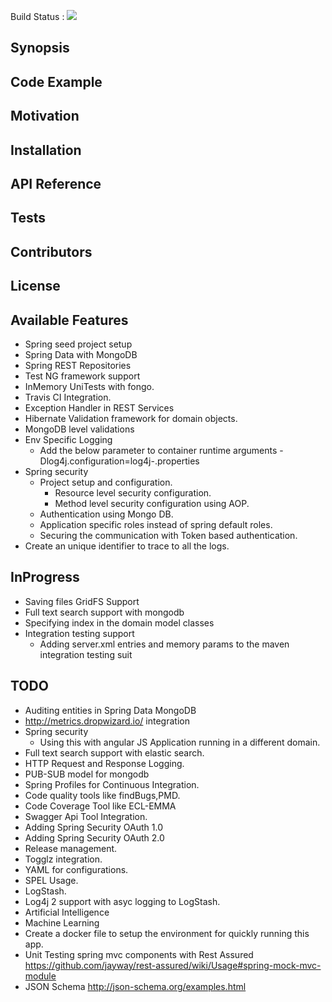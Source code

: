 Build Status : <img src="https://travis-ci.org/sagarkarnati/spring-app.svg?branch=master">

## Synopsis


## Code Example


## Motivation


## Installation


## API Reference


## Tests


## Contributors


## License

## Available Features
*   Spring seed project setup
*   Spring Data with MongoDB
*   Spring REST Repositories
*   Test NG framework support
*   InMemory UniTests with fongo.
*   Travis CI Integration.
*   Exception Handler in REST Services
*   Hibernate Validation framework for domain objects.
*   MongoDB level validations
*   Env Specific Logging
	*   Add the below parameter to container runtime arguments
	 	-Dlog4j.configuration=log4j-<env>.properties	 
*   Spring security
	*   Project setup and configuration.
		*   Resource level security configuration.
		*   Method level security configuration using AOP.
	*   Authentication using Mongo DB.
	*   Application specific roles instead of spring default roles.
	*   Securing the communication with Token based authentication.
*   Create an unique identifier to trace to all the logs.

## InProgress
*   Saving files GridFS Support
*   Full text search support with mongodb
*   Specifying index in the domain model classes
*   Integration testing support
	*	Adding server.xml entries and memory params to the maven integration testing suit   

## TODO
*   Auditing entities in Spring Data MongoDB
*   http://metrics.dropwizard.io/ integration
*   Spring security
	*   Using this with angular JS Application running in a different domain.
*   Full text search support with elastic search.
*   HTTP Request and Response Logging. 
*   PUB-SUB model for mongodb
*   Spring Profiles for Continuous Integration.
*   Code quality tools like findBugs,PMD.
*   Code Coverage Tool like ECL-EMMA
*   Swagger Api Tool Integration.
*   Adding Spring Security OAuth 1.0
*   Adding Spring Security OAuth 2.0
*   Release management.
*   Togglz integration.
*   YAML for configurations.
*   SPEL Usage.
*   LogStash.
*   Log4j 2 support with asyc logging to LogStash.
*   Artificial Intelligence
*   Machine Learning
*   Create a docker file to setup the environment for quickly running this app.
*   Unit Testing spring mvc components with Rest Assured
	https://github.com/jayway/rest-assured/wiki/Usage#spring-mock-mvc-module
*   JSON Schema
	http://json-schema.org/examples.html	